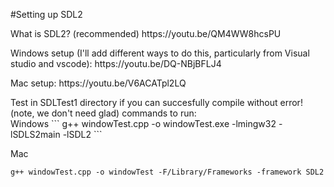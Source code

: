 #Setting up SDL2

<p>
What is SDL2? (recommended)
 https://youtu.be/QM4WW8hcsPU
</p>

<p>
Windows setup (I'll add different ways to do this, particularly from Visual studio and vscode): https://youtu.be/DQ-NBjBFLJ4
</p>

<p>
Mac setup: https://youtu.be/V6ACATpl2LQ
</p>

<p>
Test in SDLTest1 directory if you can succesfully compile without error! (note, we don't need glad) commands to run:
<br>
Windows
```
g++ windowTest.cpp -o windowTest.exe -lmingw32 -lSDLS2main -lSDL2
```

Mac
```
g++ windowTest.cpp -o windowTest -F/Library/Frameworks -framework SDL2
```
</p>
